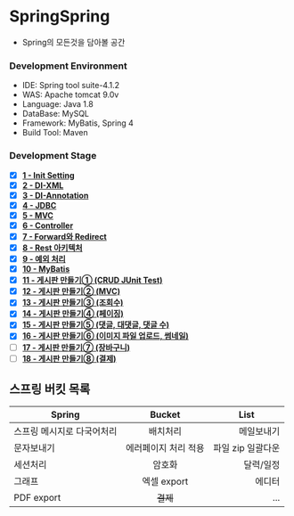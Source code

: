 # SpringSpring

* Spring의 모든것을 담아볼 공간


### Development Environment
* IDE: Spring tool suite-4.1.2
* WAS: Apache tomcat 9.0v
* Language: Java 1.8
* DataBase: MySQL
* Framework: MyBatis, Spring 4
* Build Tool: Maven

### Development Stage
* [x] <a href="https://github.com/doorisopen/SpringSpring/tree/d129bbf2a8d3a585fb650110f8713f4ec2a65bac"><strong>1 - Init Setting</strong></a>
* [x] <a href="https://github.com/doorisopen/SpringSpring/tree/68ba7379e4e4ad202ca82b2dc9ce61bd74fda306"><strong>2 - DI-XML</strong></a>
* [x] <a href="https://github.com/doorisopen/SpringSpring/tree/af621421ebcbcf60e36af78a4a7bfdc7a892aed3"><strong>3 - DI-Annotation</strong></a>
* [x] <a href="https://github.com/doorisopen/SpringSpring/tree/277d82107a895c9f636da9ff2b56344129ff19dd"><strong>4 - JDBC</strong></a>
* [x] <a href="https://github.com/doorisopen/SpringSpring/tree/6f26b4e14d5eedbbcae11783708af0c6064087df"><strong>5 - MVC</strong></a>
* [x] <a href="https://github.com/doorisopen/SpringSpring/tree/32a25bd697f6d704738f4461d6c11267c3f14853"><strong>6 - Controller</strong></a>
* [x] <a href="https://github.com/doorisopen/SpringSpring/tree/3ecbbf611fbc64dd06ea8f88e2257b88ae3323c3"><strong>7 - Forward와 Redirect</strong></a>
* [x] <a href="https://github.com/doorisopen/SpringSpring/tree/6e4a78c59c37800011f1f4bd452c2c741bcf33c2"><strong>8 - Rest 아키텍처</strong></a>
* [x] <a href="https://github.com/doorisopen/SpringSpring/tree/55e32924a3b2bbb9e287e7765e9d234f16d8cb4e"><strong>9 - 예외 처리</strong></a>
* [x] <a href="https://github.com/doorisopen/SpringSpring/tree/1dd8527099f303ac3cb42e088f704a5886119e04"><strong>10 - MyBatis</strong></a>
* [x] <a href="https://github.com/doorisopen/SpringSpring/tree/a35c247f378afe65b935df99520d57f00d2d4d7c"><strong>11 - 게시판 만들기① (CRUD JUnit Test)</strong></a>
* [x] <a href="https://github.com/doorisopen/SpringSpring/tree/4be848ca9750202f2b27ecaacaf76eec0a8131e2"><strong>12 - 게시판 만들기② (MVC)</strong></a>
* [x] <a href="https://github.com/doorisopen/SpringSpring/tree/0719d8aa98475ec0fbeb8b9fb6e6f548f3d70558"><strong>13 - 게시판 만들기③ (조회수)</strong></a>
* [x] <a href="https://github.com/doorisopen/SpringSpring/tree/14e8302211efcc52dc6fcd580c64daca4770ff66"><strong>14 - 게시판 만들기④ (페이징)</strong></a>
* [x] <a href="https://github.com/doorisopen/SpringSpring/tree/b64b398c29c1141e81b662062ae86e5ed4d5bc1f"><strong>15 - 게시판 만들기⑤ (댓글, 대댓글, 댓글 수)</strong></a>
* [x] <a href="https://github.com/doorisopen/SpringSpring/tree/95650fde13746ca7443187bcfee1f1f12f4eac5b"><strong>16 - 게시판 만들기⑥ (이미지 파일 업로드, 썸네일)</strong></a>
* [ ] <a href="#"><strong>17 - 게시판 만들기⑦ (장바구니)</strong></a>
* [ ] <a href="#"><strong>18 - 게시판 만들기⑧ (결제)</strong></a>

## 스프링 버킷 목록
|  <center>Spring</center> |  <center>Bucket</center> |  <center>List</center> |
|:--------|:--------:|--------:|
| 스프링 메시지로 다국어처리 | 배치처리 | 메일보내기 | 
| 문자보내기 | 에러페이지 처리 적용 | 파일 zip 일괄다운 | 
| 세션처리 | 암호화 | 달력/일정 | 
| 그래프 | 엑셀 export | 에디터 |
| PDF export | ~~결제~~ | ... |